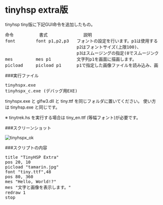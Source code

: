 # tinyhsp extra版

tinyhsp tiny版に下記GUI命令を追加したもの。
<pre>
命令			書式				説明
font		font p1,p2,p3	フォントの設定を行います。p1は使用するTTFファイルを拡張子まで含めて指定。
							p2はフォントサイズ(上限100)、
							p3はスムージングの指定(0でスムージングなし、16でスムージングあり)です。
mes			mes p1			文字列p1を画面に描画します。
picload		picload p1		p1で指定した画像ファイルを読み込み、画面に表示します。
</pre>
###実行ファイル
<pre>
tinyhspx.exe
tinyhspx_c.exe (デバッグ用EXE)
</pre>
tinyhspx.exe と glfw3.dll と tiny.ttf を同じフォルダに置いてください。
使い方は tinyhsp.exe と同じです。

※ tinytrek.hs を実行する場合は tiny_en.ttf (等幅フォント)が必要です。

###スクリーンショット

![tinyhspx_ok](https://cloud.githubusercontent.com/assets/24917310/23071003/45e199a0-f570-11e6-8e74-21320d8e72de.jpg)

###スクリプトの内容
<pre>
title "TinyHSP Extra"
pos 20, 10
picload "tamarin.jpg"
font "tiny.ttf",48
pos 80, 360
mes "Hello, World!?"
mes "文字と画像を表示します。"
redraw 1
stop
</pre>
